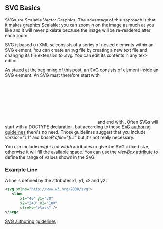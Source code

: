 ## SVG Basics

SVGs are Scalable Vector Graphics. The advantage of this approach is that it makes graphics Scalable: you can zoom in 
on the image as much as you like and it will never pixelate because the image will be re-rendered after each zoom.

SVG is based on XML so consists of a series of nested elements within an SVG element. You can create an svg file by 
creating a new text file and changing its file extension to .svg. You can edit its contents in any text-editor.

As stated at the beginning of this post, an SVG consists of element inside an SVG element. An SVG must therefore 
start with *<svg>* and end with *</svg>*. Often SVGs will start with a DOCTYPE declaration, but according to these 
[SVG authoring guidelines](https://jwatt.org/svg/authoring/) there's no need. Those guidelines suggest that you include *version="1.1"* and 
*baseProfile="full"* but it's not really necessary.

You can include *height* and *width* attributes to give the SVG a fixed size, otherwise it will fill the 
available space. You can use the *viewBox* attribute to define the range of values shown in the SVG.

### Example Line
 A line is defined by the attributes x1, y1, x2 and y2:
 ```xml
 <svg xmlns="http://www.w3.org/2000/svg">
    <line
        x1="40" y1="30"
        x2="240" y2="100"
        stroke="black" />
</svg>
```

[SVG authoring guidelines](https://jwatt.org/svg/authoring/)
